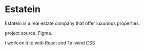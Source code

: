 # Estatein

Estatein is a real estate company that offer luxurious properties.

project source: Figma.

i work on it to with React and Tailwind CSS